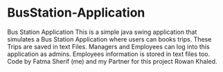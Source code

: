 # BusStation-Application
Bus Station Application 
This is a simple java swing application that simulates a Bus Station Application where users can books trips.
These Trips are saved in text Files.
Managers and Employees can log into this application as admins.
Employees information is stored in text files too.
Code by Fatma Sherif (me) and my Partner for this project Rowan Khaled.
